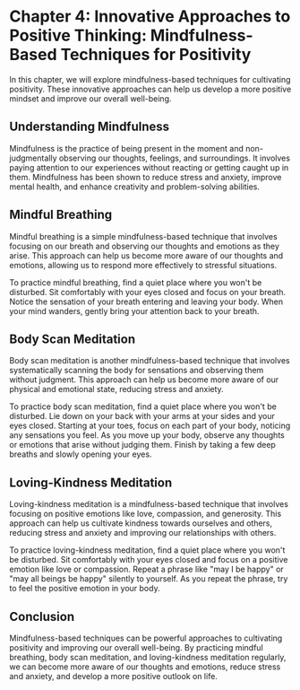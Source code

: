 Chapter 4: Innovative Approaches to Positive Thinking: Mindfulness-Based Techniques for Positivity
==================================================================================================

In this chapter, we will explore mindfulness-based techniques for cultivating positivity. These innovative approaches can help us develop a more positive mindset and improve our overall well-being.

Understanding Mindfulness
-------------------------

Mindfulness is the practice of being present in the moment and non-judgmentally observing our thoughts, feelings, and surroundings. It involves paying attention to our experiences without reacting or getting caught up in them. Mindfulness has been shown to reduce stress and anxiety, improve mental health, and enhance creativity and problem-solving abilities.

Mindful Breathing
-----------------

Mindful breathing is a simple mindfulness-based technique that involves focusing on our breath and observing our thoughts and emotions as they arise. This approach can help us become more aware of our thoughts and emotions, allowing us to respond more effectively to stressful situations.

To practice mindful breathing, find a quiet place where you won't be disturbed. Sit comfortably with your eyes closed and focus on your breath. Notice the sensation of your breath entering and leaving your body. When your mind wanders, gently bring your attention back to your breath.

Body Scan Meditation
--------------------

Body scan meditation is another mindfulness-based technique that involves systematically scanning the body for sensations and observing them without judgment. This approach can help us become more aware of our physical and emotional state, reducing stress and anxiety.

To practice body scan meditation, find a quiet place where you won't be disturbed. Lie down on your back with your arms at your sides and your eyes closed. Starting at your toes, focus on each part of your body, noticing any sensations you feel. As you move up your body, observe any thoughts or emotions that arise without judging them. Finish by taking a few deep breaths and slowly opening your eyes.

Loving-Kindness Meditation
--------------------------

Loving-kindness meditation is a mindfulness-based technique that involves focusing on positive emotions like love, compassion, and generosity. This approach can help us cultivate kindness towards ourselves and others, reducing stress and anxiety and improving our relationships with others.

To practice loving-kindness meditation, find a quiet place where you won't be disturbed. Sit comfortably with your eyes closed and focus on a positive emotion like love or compassion. Repeat a phrase like "may I be happy" or "may all beings be happy" silently to yourself. As you repeat the phrase, try to feel the positive emotion in your body.

Conclusion
----------

Mindfulness-based techniques can be powerful approaches to cultivating positivity and improving our overall well-being. By practicing mindful breathing, body scan meditation, and loving-kindness meditation regularly, we can become more aware of our thoughts and emotions, reduce stress and anxiety, and develop a more positive outlook on life.
